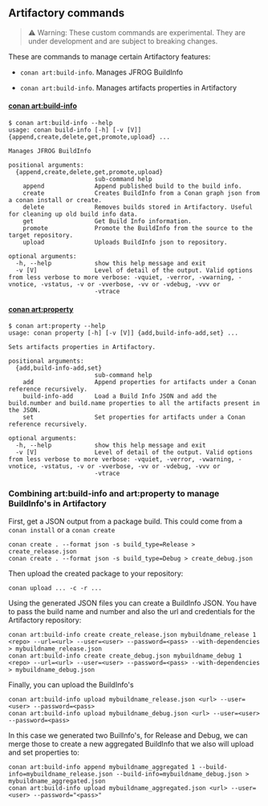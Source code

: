 ## Artifactory commands

> ⚠️ Warning: These custom commands are experimental. They are under development and are subject to breaking changes.

These are commands to manage certain Artifactory features:

- ``conan art:build-info``. Manages JFROG BuildInfo

- ``conan art:build-info``. Manages artifacts properties in Artifactory


#### [conan art:build-info](cmd_build_info.py)

```
$ conan art:build-info --help
usage: conan build-info [-h] [-v [V]] {append,create,delete,get,promote,upload} ...

Manages JFROG BuildInfo

positional arguments:
  {append,create,delete,get,promote,upload}
                        sub-command help
    append              Append published build to the build info.
    create              Creates BuildInfo from a Conan graph json from a conan install or create.
    delete              Removes builds stored in Artifactory. Useful for cleaning up old build info data.
    get                 Get Build Info information.
    promote             Promote the BuildInfo from the source to the target repository.
    upload              Uploads BuildInfo json to repository.

optional arguments:
  -h, --help            show this help message and exit
  -v [V]                Level of detail of the output. Valid options from less verbose to more verbose: -vquiet, -verror, -vwarning, -vnotice, -vstatus, -v or -vverbose, -vv or -vdebug, -vvv or
                        -vtrace
```

#### [conan art:property](cmd_property.py)

```
$ conan art:property --help  
usage: conan property [-h] [-v [V]] {add,build-info-add,set} ...

Sets artifacts properties in Artifactory.

positional arguments:
  {add,build-info-add,set}
                        sub-command help
    add                 Append properties for artifacts under a Conan reference recursively.
    build-info-add      Load a Build Info JSON and add the build.number and build.name properties to all the artifacts present in the JSON.
    set                 Set properties for artifacts under a Conan reference recursively.

optional arguments:
  -h, --help            show this help message and exit
  -v [V]                Level of detail of the output. Valid options from less verbose to more verbose: -vquiet, -verror, -vwarning, -vnotice, -vstatus, -v or -vverbose, -vv or -vdebug, -vvv or
                        -vtrace
```

### Combining art:build-info and art:property to manage BuildInfo's in Artifactory

First, get a JSON output from a package build. This could come from a ``conan install`` or a ``conan create``

```
conan create . --format json -s build_type=Release > create_release.json
conan create . --format json -s build_type=Debug > create_debug.json
```

Then upload the created package to your repository:

```
conan upload ... -c -r ...
```

Using the generated JSON files you can create a BuildInfo JSON. You have to pass the build
name and number and also the url and credentials for the Artifactory repository:

```
conan art:build-info create create_release.json mybuildname_release 1 <repo> --url=<url> --user=<user> --password=<pass> --with-dependencies > mybuildname_release.json
conan art:build-info create create_debug.json mybuildname_debug 1 <repo> --url=<url> --user=<user> --password=<pass> --with-dependencies > mybuildname_debug.json
```

Finally, you can upload the BuildInfo's

```
conan art:build-info upload mybuildname_release.json <url> --user=<user> --password=<pass>
conan art:build-info upload mybuildname_debug.json <url> --user=<user> --password=<pass>
```

In this case we generated two BuilInfo's, for Release and Debug, we can merge those to
create a new aggregated BuildInfo that we also will upload and set properties to:

```
conan art:build-info append mybuildname_aggregated 1 --build-info=mybuildname_release.json --build-info=mybuildname_debug.json > mybuildname_aggregated.json
conan art:build-info upload mybuildname_aggregated.json <url> --user=<user> --password="<pass>"
```
